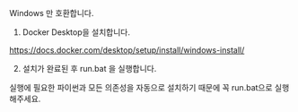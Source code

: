 Windows 만 호환합니다.

1. Docker Desktop을 설치합니다. 

https://docs.docker.com/desktop/setup/install/windows-install/

2. 설치가 완료된 후 run.bat 을 실행합니다.

실행에 필요한 파이썬과
모든 의존성을 자동으로 설치하기 때문에 꼭 run.bat으로 실행해주세요.